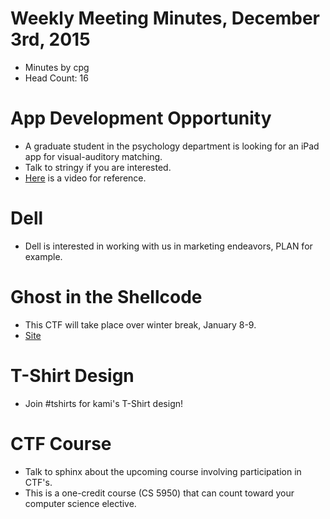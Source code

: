 # Weekly Meeting Minutes, December 3rd, 2015

- Minutes by cpg
- Head Count: 16

# App Development Opportunity

- A graduate student in the psychology department is looking for an iPad app for visual-auditory matching.
- Talk to stringy if you are interested.
- [Here](https://www.youtube.com/watch?v=AB5BGVQpOJA) is a video for reference.

# Dell

- Dell is interested in working with us in marketing endeavors, PLAN for example.

# Ghost in the Shellcode

- This CTF will take place over winter break, January 8-9.
- [Site](http://ghostintheshellcode.com/)

# T-Shirt Design

- Join #tshirts for kami's T-Shirt design!

# CTF Course

- Talk to sphinx about the upcoming course involving participation in CTF's.
- This is a one-credit course (CS 5950) that can count toward your computer science elective.
